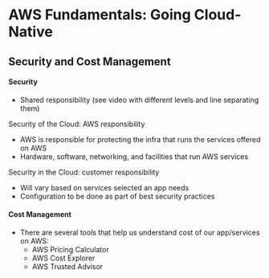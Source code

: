 # AWS Fundamentals: Going Cloud-Native

## Security and Cost Management

#### Security

- Shared responsibility (see video with different levels and line separating them)

Security of the Cloud: AWS responsibility

- AWS is responsible for protecting the infra that runs the services offered on AWS
- Hardware, software, networking, and facilities that run AWS services

Security in the Cloud: customer responsibility

- Will vary based on services selected an app needs
- Configuration to be done as part of best security practices

#### Cost Management

- There are several tools that help us understand cost of our app/services on AWS:
  - AWS Pricing Calculator
  - AWS Cost Explorer
  - AWS Trusted Advisor
